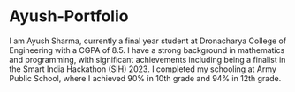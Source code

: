 # Ayush-Portfolio

I am Ayush Sharma, currently a final year student at Dronacharya College of Engineering with a CGPA of 8.5. I have a strong background in mathematics and programming, with significant achievements including being a finalist in the Smart India Hackathon (SIH) 2023. I completed my schooling at Army Public School, where I achieved 90% in 10th grade and 94% in 12th grade.
